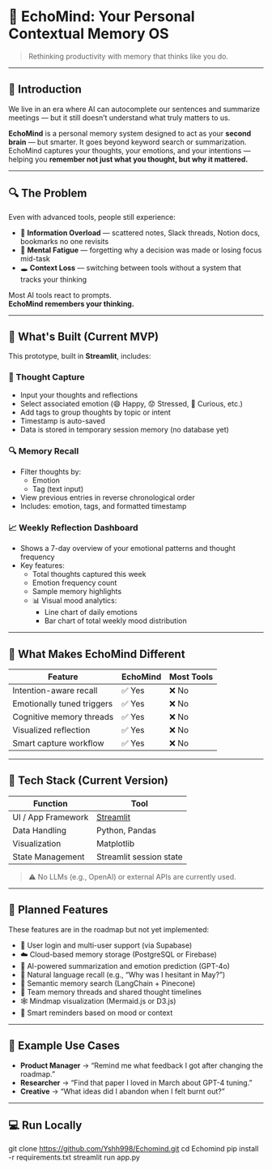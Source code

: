 # 🧠 EchoMind: Your Personal Contextual Memory OS

> Rethinking productivity with memory that thinks like you do.

---

## 🎯 Introduction

We live in an era where AI can autocomplete our sentences and summarize meetings — but it still doesn’t understand what truly matters to us.

**EchoMind** is a personal memory system designed to act as your **second brain** — but smarter. It goes beyond keyword search or summarization. EchoMind captures your thoughts, your emotions, and your intentions — helping you **remember not just what you thought, but why it mattered.**

---

## 🔍 The Problem

Even with advanced tools, people still experience:

- 🔎 **Information Overload** — scattered notes, Slack threads, Notion docs, bookmarks no one revisits  
- 🤯 **Mental Fatigue** — forgetting why a decision was made or losing focus mid-task  
- 🕳️ **Context Loss** — switching between tools without a system that tracks your thinking  

Most AI tools react to prompts.  
**EchoMind remembers your thinking.**

---

## 🚀 What's Built (Current MVP)

This prototype, built in **Streamlit**, includes:

### 💭 Thought Capture
- Input your thoughts and reflections
- Select associated emotion (😄 Happy, 😟 Stressed, 🤔 Curious, etc.)
- Add tags to group thoughts by topic or intent
- Timestamp is auto-saved
- Data is stored in temporary session memory (no database yet)

### 🔍 Memory Recall
- Filter thoughts by:
  - Emotion
  - Tag (text input)
- View previous entries in reverse chronological order
- Includes: emotion, tags, and formatted timestamp

### 📈 Weekly Reflection Dashboard
- Shows a 7-day overview of your emotional patterns and thought frequency
- Key features:
  - Total thoughts captured this week
  - Emotion frequency count
  - Sample memory highlights
  - 📊 Visual mood analytics:
    - Line chart of daily emotions
    - Bar chart of total weekly mood distribution

---

## 🧠 What Makes EchoMind Different

| Feature | EchoMind | Most Tools |
|---------|----------|-------------|
| Intention-aware recall | ✅ Yes | ❌ No |
| Emotionally tuned triggers | ✅ Yes | ❌ No |
| Cognitive memory threads | ✅ Yes | ❌ No |
| Visualized reflection | ✅ Yes | ❌ No |
| Smart capture workflow | ✅ Yes | ❌ No |

---

## 🧪 Tech Stack (Current Version)

| Function | Tool |
|---------|------|
| UI / App Framework | [Streamlit](https://streamlit.io) |
| Data Handling | Python, Pandas |
| Visualization | Matplotlib |
| State Management | Streamlit session state |

> ⚠️ No LLMs (e.g., OpenAI) or external APIs are currently used.

---

## 🔭 Planned Features

These features are in the roadmap but not yet implemented:

- 🔐 User login and multi-user support (via Supabase)
- ☁️ Cloud-based memory storage (PostgreSQL or Firebase)
- 🤖 AI-powered summarization and emotion prediction (GPT-4o)
- 🧠 Natural language recall (e.g., “Why was I hesitant in May?”)
- 🔁 Semantic memory search (LangChain + Pinecone)
- 👥 Team memory threads and shared thought timelines
- 🕸️ Mindmap visualization (Mermaid.js or D3.js)
- 🔔 Smart reminders based on mood or context

---

## 📌 Example Use Cases

- **Product Manager** → “Remind me what feedback I got after changing the roadmap.”
- **Researcher** → “Find that paper I loved in March about GPT-4 tuning.”
- **Creative** → “What ideas did I abandon when I felt burnt out?”

---

## 💻 Run Locally

git clone https://github.com/Yshh998/Echomind.git
cd Echomind
pip install -r requirements.txt
streamlit run app.py

